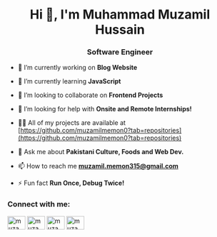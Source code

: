 <h1 align="center">Hi 👋, I'm Muhammad Muzamil Hussain</h1>
<h3 align="center">Software Engineer</h3>


- 🔭 I’m currently working on **Blog Website**

- 🌱 I’m currently learning **JavaScript**

- 👯 I’m looking to collaborate on **Frontend Projects**

- 🤝 I’m looking for help with **Onsite and Remote Internships!**

- 👨‍💻 All of my projects are available at [https://github.com/muzamilmemon0?tab=repositories](https://github.com/muzamilmemon0?tab=repositories)

- 💬 Ask me about **Pakistani Culture, Foods and Web Dev.**

- 📫 How to reach me **muzamil.memon315@gmail.com**

- ⚡ Fun fact **Run Once, Debug Twice!**

<h3 align="left">Connect with me:</h3>
<p align="left">
<a href="https://twitter.com/muzamilmemon0" target="blank"><img align="center" src="https://raw.githubusercontent.com/rahuldkjain/github-profile-readme-generator/master/src/images/icons/Social/twitter.svg" alt="muzamilmemon0" height="30" width="40" /></a>
<a href="https://linkedin.com/in/muzamilmemon0" target="blank"><img align="center" src="https://raw.githubusercontent.com/rahuldkjain/github-profile-readme-generator/master/src/images/icons/Social/linked-in-alt.svg" alt="muzamilmemon0" height="30" width="40" /></a>
<a href="https://fb.com/muzamilmemonhere" target="blank"><img align="center" src="https://raw.githubusercontent.com/rahuldkjain/github-profile-readme-generator/master/src/images/icons/Social/facebook.svg" alt="muzamilmemonhere" height="30" width="40" /></a>
<a href="https://instagram.com/muzamilmemon0" target="blank"><img align="center" src="https://raw.githubusercontent.com/rahuldkjain/github-profile-readme-generator/master/src/images/icons/Social/instagram.svg" alt="muzamilmemon0" height="30" width="40" /></a>

</p>




